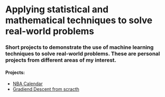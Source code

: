 # Applying statistical and mathematical techniques to solve real-world problems

### Short projects to demonstrate the use of machine learning techniques to solve real-world problems. These are personal projects from different areas of my interest.

#### Projects:
* [NBA Calendar](https://github.com/ddantasds/Data-Science-Projects/blob/master/NBA%20calendar/NBA%20season%20calendar.ipynb)
* [Gradiend Descent from scracth](https://github.com/ddantasds/Data-Science-Projects/blob/master/Gradiend%20Descent%20Algorithm/Gradient%20Descent%20Algorithm.ipynb)